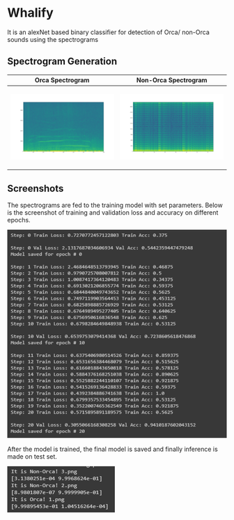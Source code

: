 # Whalify
It is an alexNet based binary classifier for detection of Orca/ non-Orca sounds using the spectrograms

## Spectrogram Generation
Orca Spectrogram    |  Non-Orca Spectrogram       
:-------------------------:|:-------------------------:
&nbsp;&nbsp;&nbsp;&nbsp;&nbsp;&nbsp;![Whalify](dataset/test/1.png?raw=true "Whalify") &nbsp;&nbsp;&nbsp;&nbsp;|&nbsp;&nbsp;&nbsp;![Whalify](dataset/test/3.png?raw=true "Whalify")&nbsp;&nbsp;&nbsp;&nbsp;&nbsp;&nbsp;&nbsp;&nbsp;

## Screenshots

The spectrograms are fed to the training model with set parameters. Below is the screenshot of training and validation loss and accuracy on different epochs.

![alttext](screenshots/train.png?raw=true "train")

After the model is trained, the final model is saved and finally inference is made on test set.

![Testing](screenshots/inference.png?raw=true "test")
